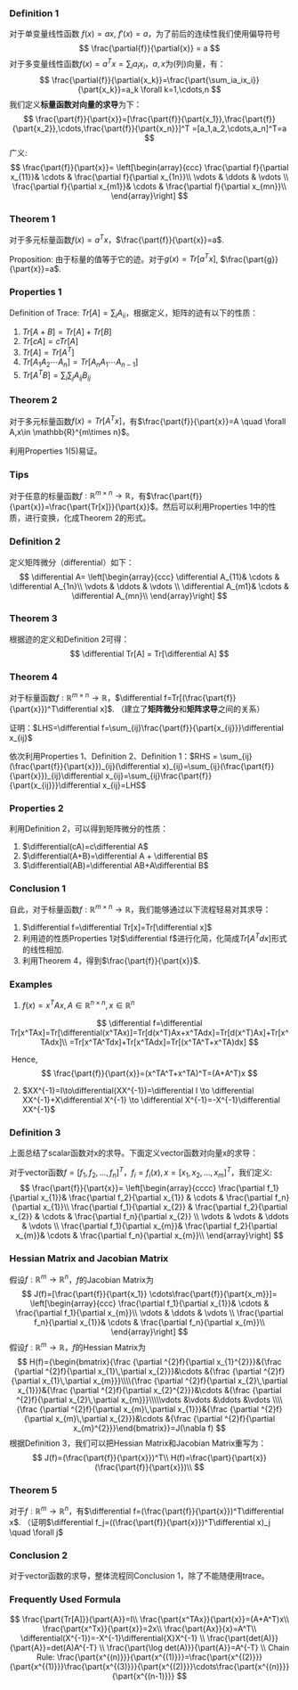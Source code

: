 ### Definition 1

对于单变量线性函数 $f(x)=ax$​​​, $f'(x)=a$​，为了前后的连续性我们使用偏导符号
$$
\frac{\partial{f}}{\partial{x}} = a
$$
对于多变量线性函数$f(x)=a^Tx=\sum_{i}a_{i}x_{i}$​​​​，$a,x$​​为(列)向量，有：
$$
\frac{\partial{f}}{\partial{x_k}}=\frac{\part{\sum_ia_ix_i}}{\part{x_k}}=a_k \forall k=1,\cdots,n
$$
我们定义**标量函数对向量的求导**为下：
$$
\frac{\part{f}}{\part{x}}=[\frac{\part{f}}{\part{x_1}},\frac{\part{f}}{\part{x_2}},\cdots,\frac{\part{f}}{\part{x_n}}]^T =[a_1,a_2,\cdots,a_n]^T=a
$$
广义:
$$
\frac{\part{f}}{\part{x}}=
\left[\begin{array}{ccc}
\frac{\partial f}{\partial x_{11}}& \cdots & \frac{\partial f}{\partial x_{1n}}\\
\vdots & \ddots & \vdots \\
\frac{\partial f}{\partial x_{m1}}& \cdots & \frac{\partial f}{\partial x_{mn}}\\
\end{array}\right]
$$

### Theorem 1

对于多元标量函数$f(x)=a^Tx$，$\frac{\part{f}}{\part{x}}=a$​.

Proposition: 由于标量的值等于它的迹。对于$g(x)=Tr[a^Tx]$​​, $\frac{\part{g}}{\part{x}}=a$​​.

### Properties 1

Definition of Trace: $Tr[A]=\sum_iA_{ii}$，根据定义，矩阵的迹有以下的性质：

1. $Tr[A+B]=Tr[A]+Tr[B]$​
2. $Tr[cA]=cTr[A]$
3. $Tr[A]=Tr[A^T]$
4. $Tr[A_1 A_2 \cdots A_n]=Tr[A_n A_1 \cdots A_{n-1}]$​
5. $Tr[A^T B]=\sum_i\sum_jA_{ij}B_{ij}$

### Theorem 2

对于多元标量函数$f(x)=Tr[A^{T}x]$​，有$\frac{\part{f}}{\part{x}}=A \quad \forall A,x\in \mathbb{R}^{m\times n}$​。

利用Properties 1(5)易证。

### Tips

对于任意的标量函数$f:\mathbb{R}^{m\times n}\rightarrow \mathbb{R}$，有$\frac{\part{f}}{\part{x}}=\frac{\part{Tr[x]}}{\part{x}}$。然后可以利用Properties 1中的性质，进行变换，化成Theorem 2的形式。

### Definition 2

定义矩阵微分（differential）如下：
$$
\differential A=
\left[\begin{array}{ccc}
\differential A_{11}& \cdots & \differential A_{1n}\\
\vdots & \ddots & \vdots \\
\differential A_{m1}& \cdots & \differential A_{mn}\\
\end{array}\right]
$$

### Theorem 3

根据迹的定义和Definition 2可得：
$$
\differential Tr[A] = Tr[\differential A]
$$

### Theorem 4

对于标量函数$f:\mathbb{R}^{m\times n}\rightarrow \mathbb{R}$​，$\differential f=Tr[(\frac{\part{f}}{\part{x}})^T\differential x]$​​. （建立了**矩阵微分**和**矩阵求导**之间的关系）

证明：$LHS=\differential f=\sum_{ij}\frac{\part{f}}{\part{x_{ij}}}\differential x_{ij}$​

依次利用Properties 1、Definition 2、Definition 1：$RHS = \sum_{ij}(\frac{\part{f}}{\part{x}})_{ij}(\differential x)_{ij}=\sum_{ij}(\frac{\part{f}}{\part{x}})_{ij}\differential x_{ij}=\sum_{ij}\frac{\part{f}}{\part{x_{ij}}}\differential x_{ij}=LHS$

### Properties 2

利用Definition 2，可以得到矩阵微分的性质：

1. $\differential(cA)=c\differential A$
2. $\differential(A+B)=\differential A + \differential B$
3. $\differential(AB)=\differential AB+A\differential B$

### Conclusion 1

自此，对于标量函数$f:\mathbb{R}^{m\times n}\rightarrow \mathbb{R}$​，我们能够通过以下流程轻易对其求导：

1. $\differential f=\differential Tr[x]=Tr[\differential x]$​
2. 利用迹的性质Properties 1对$\differential f$​进行化简，化简成$Tr[A^T dx]$​​​​形式的线性相加.
3. 利用Theorem 4，得到$\frac{\part{f}}{\part{x}}$​.

### Examples

1. $f(x)=x^TAx, A\in\mathbb{R}^{n \times n},x\in \mathbb{R}^n$​​

$$
\differential f=\differential Tr[x^TAx]=Tr[\differential(x^TAx)]=Tr[d(x^T)Ax+x^TAdx]=Tr[d(x^T)Ax]+Tr[x^TAdx]\\
=Tr[x^TA^Tdx]+Tr[x^TAdx]=Tr[(x^TA^T+x^TA)dx]
$$

​	Hence,
$$
\frac{\part{f}}{\part{x}}=(x^TA^T+x^TA)^T=(A+A^T)x
$$

2. $XX^{-1}=I\to\differential(XX^{-1})=\differential I \to \differential XX^{-1}+X\differential X^{-1} \to \differential X^{-1}=-X^{-1}\differential XX^{-1}$

### Definition 3

上面总结了scalar函数对x的求导。下面定义vector函数对向量x的求导：

对于vector函数$f=[f_1,f_2,\dots,f_n]^T$​​，$f_i=f_i(x), x=[x_1,x_2,\dots,x_m]^T$​​，我们定义:
$$
\frac{\part{f}}{\part{x}}=
\left[\begin{array}{cccc}
\frac{\partial f_1}{\partial x_{1}}& \frac{\partial f_2}{\partial x_{1}} & \cdots & \frac{\partial f_n}{\partial x_{1}}\\
\frac{\partial f_1}{\partial x_{2}} & \frac{\partial f_2}{\partial x_{2}}  & \cdots & \frac{\partial f_n}{\partial x_{2}}  \\
\vdots & \vdots & \ddots & \vdots \\
\frac{\partial f_1}{\partial x_{m}}& \frac{\partial f_2}{\partial x_{m}}& \cdots & \frac{\partial f_n}{\partial x_{m}}\\
\end{array}\right]
$$

### Hessian Matrix and Jacobian Matrix

假设$f:\mathbb{R}^m \to \mathbb{R}^n$，$f$的Jacobian Matrix为
$$
J(f)=[\frac{\part{f}}{\part{x_1}} \cdots\frac{\part{f}}{\part{x_m}}]=
\left[\begin{array}{ccc}
\frac{\partial f_1}{\partial x_{1}}& \cdots & \frac{\partial f_1}{\partial x_{m}}\\
\vdots & \ddots & \vdots \\
\frac{\partial f_n}{\partial x_{1}}& \cdots & \frac{\partial f_n}{\partial x_{m}}\\
\end{array}\right]
$$
假设$f:\mathbb{R}^m \to \mathbb{R}$​，$f$​​的Hessian Matrix为
$$
H(f)={\begin{bmatrix}{\frac {\partial ^{2}f}{\partial x_{1}^{2}}}&{\frac {\partial ^{2}f}{\partial x_{1}\,\partial x_{2}}}&\cdots &{\frac {\partial ^{2}f}{\partial x_{1}\,\partial x_{m}}}\\\\{\frac {\partial ^{2}f}{\partial x_{2}\,\partial x_{1}}}&{\frac {\partial ^{2}f}{\partial x_{2}^{2}}}&\cdots &{\frac {\partial ^{2}f}{\partial x_{2}\,\partial x_{m}}}\\\\\vdots &\vdots &\ddots &\vdots \\\\{\frac {\partial ^{2}f}{\partial x_{m}\,\partial x_{1}}}&{\frac {\partial ^{2}f}{\partial x_{m}\,\partial x_{2}}}&\cdots &{\frac {\partial ^{2}f}{\partial x_{m}^{2}}}\end{bmatrix}}=J(\nabla f)
$$
根据Definition 3，我们可以把Hessian Matrix和Jacobian Matrix重写为：
$$
J(f)=(\frac{\part{f}}{\part{x}})^T\\
H(f)=\frac{\part}{\part{x}}(\frac{\part{f}}{\part{x}})\\
$$

### Theorem 5

对于$f:\mathbb{R}^{m}\to \mathbb{R}^{n}$​，有$\differential f=(\frac{\part{f}}{\part{x}})^T\differential x$​. （证明$\differential f_j=((\frac{\part{f}}{\part{x}})^T\differential x)_j \quad \forall j$​

### Conclusion 2

对于vector函数的求导，整体流程同Conclusion 1，除了不能随便用trace。

### Frequently Used Formula

$$
\frac{\part{Tr[A]}}{\part{A}}=I\\
\frac{\part{x^TAx}}{\part{x}}=(A+A^T)x\\
\frac{\part{x^Tx}}{\part{x}}=2x\\
\frac{\part{Ax}}{x}=A^T\\
\differential(X^{-1})=-X^{-1}\differential{X}X^{-1} \\
\frac{\part{det(A)}}{\part{A}}=det(A)A^{-T} \\
\frac{\part{\log det(A)}}{\part{A}}=A^{-T} \\
Chain Rule: \frac{\part{x^{(n)}}}{\part{x^{(1)}}}=\frac{\part{x^{(2)}}}{\part{x^{(1)}}}\frac{\part{x^{(3)}}}{\part{x^{(2)}}}\cdots\frac{\part{x^{(n)}}}{\part{x^{(n-1)}}}
$$

